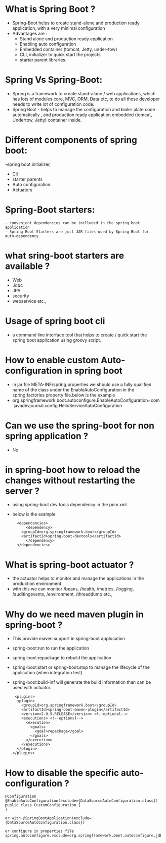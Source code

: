 # What is Spring Boot ?
  - Spring-Boot helps to create stand-alone and production ready application, with a very minimal configuration
  - Advantages are :
    - Stand alone and production ready application
    - Enabling auto configuration
    - Embedded container (tomcat, Jetty, under-tow)
    - CLI, initializer to quick start the projects
    - starter parent libraries.

# Spring Vs Spring-Boot:
   - Spring is a framework to create stand-alone / web applications, which has lots of modules core, MVC, ORM, Data etc, to do all these developer needs to write lot of configuration code.
   - Spring Boot - helps to manage the configuration and bioler plate code automatically , and production ready application embedded (tomcat, Undertow, Jetty) container inside.
   
# Different components of spring boot:
  -spring boot initializer,
  - Cli
  - starter parents
  - Auto configuration
  - Actuators
  
# Spring-Boot starters:
    - convenient dependencies can be inclluded in the spring boot application
    - Spring Boot Starters are just JAR files used by Spring Boot for auto-dependency

# what sring-boot starters are available ?
   - Web
   - Jdbc
   - JPA
   - security
   - webservice etc.,

# Usage of spring boot cli
   - a command line interface tool that helps to create / quick start the spring boot application using groovy script.
   
# How to enable custom Auto-configuration in spring boot
  - in jar file META-INF/spring.properties we should use a fully qualified name of the class under the EnableAutoConfiguration in the spring.factories property file.below is the example
  - org.springframework.boot.autoconfigure.EnableAutoConfiguration=com.javadevjournal.config.HelloServiceAutoConfiguration

# Can we use the spring-boot for non spring application ?
  - No
  
# in spring-boot how to reload the changes without restarting the server ?
  - using spring-boot dev tools dependency in the pom.xml
  - below is the example
  
          <dependencies>
              <dependency>
            <groupId>org.springframework.boot</groupId>
            <artifactId>spring-boot-devtools</artifactId>
              </dependency>
          </dependencies>

# What is spring-boot actuator ?
  -  the actuator helps to monitor and manage the applications in the production environment.
  -  with this we can monitor /beans, /health, /metrics, /logging, /auditingevents, /environment, /threaddump etc.,
  
# Why do we need maven plugin in spring-boot ?
  - This provide maven support in spring-boot applocation
  - spring-boot:run to run the application
  - spring-boot:repackage to rebuild the application
  - spring-boot:start or spring-boot:stop  to manage  the lifecycle of the application (when integration test)
  - spring-boot:build-inf will generate the build information than can be used with actuator.
  
         <plugins>
          <plugin>
            <groupId>org.springframework.boot</groupId>
            <artifactId>spring-boot-maven-plugin</artifactId>
            <version>2.0.5.RELEASE</version> <!--optional-->
            <executions> <!--optional-->
              <execution>
                <goals>
                  <goal>repackage</goal>
                </goals>
              </execution>
            </executions>
          </plugin>
        </plugins>

# How to disable the specific auto-configuration ?

    @Configuration
    @EnableAutoConfiguration(exclude={DataSourceAutoConfiguration.class})
    public class CustomConfiguration {
    }
    
    or with @SpringBootApplication(exclude={DataSourceAutoConfiguration.class})
    
    or configure in properties file 
    spring.autoconfigure.exclude=org.springframework.boot.autoconfigure.jdbc.DataSourceAutoConfiguration
